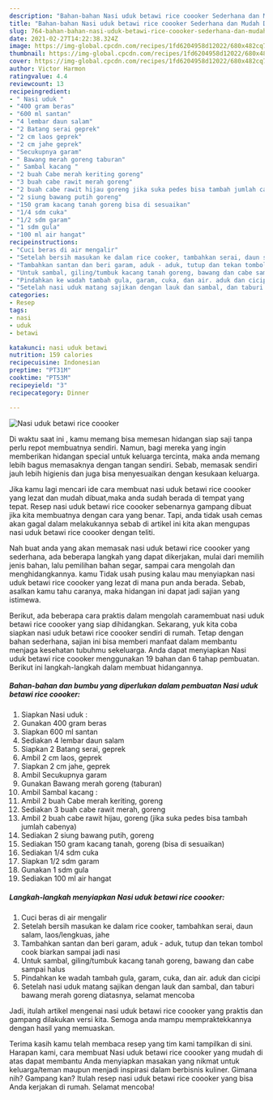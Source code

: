 ```yaml
---
description: "Bahan-bahan Nasi uduk betawi rice coooker Sederhana dan Mudah Dibuat"
title: "Bahan-bahan Nasi uduk betawi rice coooker Sederhana dan Mudah Dibuat"
slug: 764-bahan-bahan-nasi-uduk-betawi-rice-coooker-sederhana-dan-mudah-dibuat
date: 2021-02-27T14:22:38.324Z
image: https://img-global.cpcdn.com/recipes/1fd6204958d12022/680x482cq70/nasi-uduk-betawi-rice-coooker-foto-resep-utama.jpg
thumbnail: https://img-global.cpcdn.com/recipes/1fd6204958d12022/680x482cq70/nasi-uduk-betawi-rice-coooker-foto-resep-utama.jpg
cover: https://img-global.cpcdn.com/recipes/1fd6204958d12022/680x482cq70/nasi-uduk-betawi-rice-coooker-foto-resep-utama.jpg
author: Victor Harmon
ratingvalue: 4.4
reviewcount: 13
recipeingredient:
- " Nasi uduk "
- "400 gram beras"
- "600 ml santan"
- "4 lembar daun salam"
- "2 Batang serai geprek"
- "2 cm laos geprek"
- "2 cm jahe geprek"
- "Secukupnya garam"
- " Bawang merah goreng taburan"
- " Sambal kacang "
- "2 buah Cabe merah keriting goreng"
- "3 buah cabe rawit merah goreng"
- "2 buah cabe rawit hijau goreng jika suka pedes bisa tambah jumlah cabenya"
- "2 siung bawang putih goreng"
- "150 gram kacang tanah goreng bisa di sesuaikan"
- "1/4 sdm cuka"
- "1/2 sdm garam"
- "1 sdm gula"
- "100 ml air hangat"
recipeinstructions:
- "Cuci beras di air mengalir"
- "Setelah bersih masukan ke dalam rice cooker, tambahkan serai, daun salam, laos/lengkuas, jahe"
- "Tambahkan santan dan beri garam, aduk - aduk, tutup dan tekan tombol cook biarkan sampai jadi nasi"
- "Untuk sambal, giling/tumbuk kacang tanah goreng, bawang dan cabe sampai halus"
- "Pindahkan ke wadah tambah gula, garam, cuka, dan air. aduk dan cicipi"
- "Setelah nasi uduk matang sajikan dengan lauk dan sambal, dan taburi bawang merah goreng diatasnya, selamat mencoba"
categories:
- Resep
tags:
- nasi
- uduk
- betawi

katakunci: nasi uduk betawi 
nutrition: 159 calories
recipecuisine: Indonesian
preptime: "PT31M"
cooktime: "PT53M"
recipeyield: "3"
recipecategory: Dinner

---
```



![Nasi uduk betawi rice coooker](https://img-global.cpcdn.com/recipes/1fd6204958d12022/680x482cq70/nasi-uduk-betawi-rice-coooker-foto-resep-utama.jpg)

Di waktu  saat ini , kamu memang bisa memesan hidangan siap saji tanpa perlu repot membuatnya sendiri. Namun, bagi mereka yang ingin memberikan hidangan special untuk keluarga tercinta, maka anda memang lebih bagus memasaknya dengan tangan sendiri. Sebab, memasak sendiri jauh lebih higienis dan juga bisa menyesuaikan dengan kesukaan keluarga.

Jika kamu lagi mencari ide cara membuat nasi uduk betawi rice coooker yang lezat dan mudah dibuat,maka anda sudah berada di tempat yang tepat. Resep nasi uduk betawi rice coooker  sebenarnya gampang dibuat jika kita membuatnya dengan cara yang benar. Tapi, anda tidak usah cemas akan gagal dalam melakukannya 
sebab di artikel ini kita akan mengupas nasi uduk betawi rice coooker dengan teliti.  



Nah buat anda yang akan memasak nasi uduk betawi rice coooker yang sederhana, ada beberapa langkah yang dapat dikerjakan, mulai dari memilih jenis bahan, lalu pemilihan bahan segar, sampai cara mengolah dan menghidangkannya. kamu Tidak usah pusing kalau mau menyiapkan nasi uduk betawi rice coooker yang lezat di mana pun anda berada. Sebab, asalkan kamu  tahu caranya, maka hidangan ini dapat jadi sajian yang istimewa.

Berikut, ada beberapa cara praktis  dalam mengolah caramembuat nasi uduk betawi rice coooker yang siap dihidangkan. Sekarang, yuk kita coba siapkan nasi uduk betawi rice coooker sendiri di rumah. Tetap dengan bahan sederhana, sajian ini bisa memberi manfaat dalam membantu menjaga kesehatan tubuhmu sekeluarga. Anda dapat menyiapkan Nasi uduk betawi rice coooker menggunakan 19 bahan dan 6 tahap pembuatan. Berikut ini langkah-langkah dalam membuat hidangannya.

<!--inarticleads1-->

##### Bahan-bahan dan bumbu yang diperlukan dalam pembuatan Nasi uduk betawi rice coooker:

1. Siapkan  Nasi uduk :
1. Gunakan 400 gram beras
1. Siapkan 600 ml santan
1. Sediakan 4 lembar daun salam
1. Siapkan 2 Batang serai, geprek
1. Ambil 2 cm laos, geprek
1. Siapkan 2 cm jahe, geprek
1. Ambil Secukupnya garam
1. Gunakan  Bawang merah goreng (taburan)
1. Ambil  Sambal kacang :
1. Ambil 2 buah Cabe merah keriting, goreng
1. Sediakan 3 buah cabe rawit merah, goreng
1. Ambil 2 buah cabe rawit hijau, goreng (jika suka pedes bisa tambah jumlah cabenya)
1. Sediakan 2 siung bawang putih, goreng
1. Sediakan 150 gram kacang tanah, goreng (bisa di sesuaikan)
1. Sediakan 1/4 sdm cuka
1. Siapkan 1/2 sdm garam
1. Gunakan 1 sdm gula
1. Sediakan 100 ml air hangat




<!--inarticleads2-->

##### Langkah-langkah menyiapkan Nasi uduk betawi rice coooker:

1. Cuci beras di air mengalir
1. Setelah bersih masukan ke dalam rice cooker, tambahkan serai, daun salam, laos/lengkuas, jahe
1. Tambahkan santan dan beri garam, aduk - aduk, tutup dan tekan tombol cook biarkan sampai jadi nasi
1. Untuk sambal, giling/tumbuk kacang tanah goreng, bawang dan cabe sampai halus
1. Pindahkan ke wadah tambah gula, garam, cuka, dan air. aduk dan cicipi
1. Setelah nasi uduk matang sajikan dengan lauk dan sambal, dan taburi bawang merah goreng diatasnya, selamat mencoba




Jadi, itulah artikel mengenai  nasi uduk betawi rice coooker  yang praktis dan gampang dilakukan versi kita. Semoga anda mampu mempraktekkannya dengan hasil yang memuaskan. 

Terima kasih kamu telah membaca resep yang tim kami tampilkan di sini. Harapan kami, cara membuat  Nasi uduk betawi rice coooker yang mudah di atas dapat membantu Anda menyiapkan masakan yang nikmat untuk keluarga/teman maupun menjadi inspirasi dalam berbisnis kuliner. Gimana nih? Gampang kan? Itulah resep nasi uduk betawi rice coooker yang bisa Anda kerjakan di rumah. Selamat mencoba!

